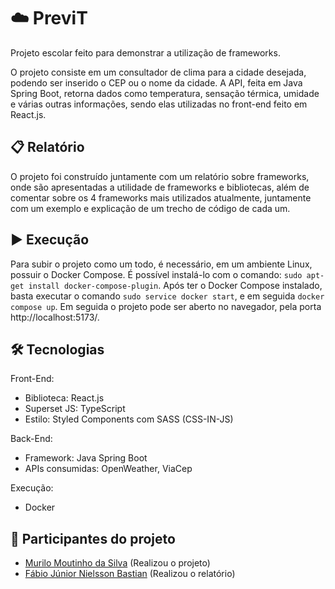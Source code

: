 # ☁️ PreviT

Projeto escolar feito para demonstrar a utilização de frameworks.

O projeto consiste em um consultador de clima para a cidade desejada, podendo ser inserido o CEP ou o nome da cidade. A API, feita em Java Spring Boot, retorna dados como temperatura, sensação térmica, umidade e várias outras informações, sendo elas utilizadas no front-end feito em React.js.

## 📋 Relatório

O projeto foi construído juntamente com um relatório sobre frameworks, onde são apresentadas a utilidade de frameworks e bibliotecas, além de comentar sobre os 4 frameworks mais utilizados atualmente, juntamente com um exemplo e explicação de um trecho de código de cada um.

## ▶️ Execução

Para subir o projeto como um todo, é necessário, em um ambiente Linux, possuir o Docker Compose. É possível instalá-lo com o comando: `sudo apt-get install docker-compose-plugin`. Após ter o Docker Compose instalado, basta executar o comando `sudo service docker start`, e em seguida `docker compose up`.
Em seguida o projeto pode ser aberto no navegador, pela porta http://localhost:5173/.

## 🛠️ Tecnologias

Front-End:

- Biblioteca: React.js
- Superset JS: TypeScript
- Estilo: Styled Components com SASS (CSS-IN-JS)

Back-End:

- Framework: Java Spring Boot
- APIs consumidas: OpenWeather, ViaCep

Execução:

- Docker

## 👥 Participantes do projeto

- [Murilo Moutinho da Silva](https://github.com/MuriloMoutinho) (Realizou o projeto)
- [Fábio Júnior Nielsson Bastian](https://github.com/FabioBastian) (Realizou o relatório)
